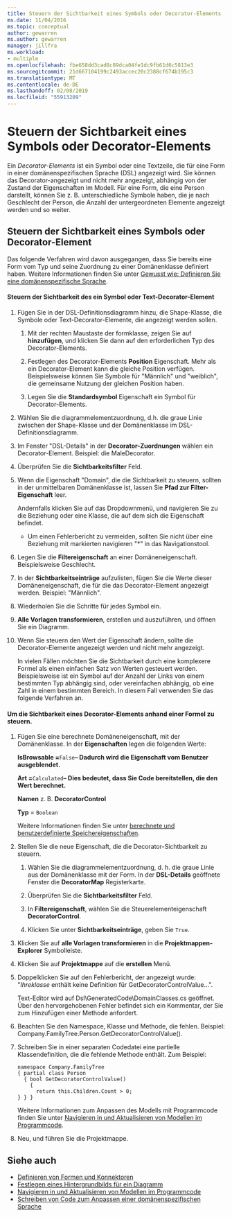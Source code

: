 ```yaml
---
title: Steuern der Sichtbarkeit eines Symbols oder Decorator-Elements
ms.date: 11/04/2016
ms.topic: conceptual
author: gewarren
ms.author: gewarren
manager: jillfra
ms.workload:
- multiple
ms.openlocfilehash: fbe658dd3cad8c89dca04fe1dc9fb61d6c5813e3
ms.sourcegitcommit: 21d667104199c2493accec20c2388cf674b195c3
ms.translationtype: MT
ms.contentlocale: de-DE
ms.lasthandoff: 02/08/2019
ms.locfileid: "55913209"
---
```

# <a name="controlling-the-visibility-of-an-icon-or-decorator"></a>Steuern der Sichtbarkeit eines Symbols oder Decorator-Elements
Ein *Decorator-Elements* ist ein Symbol oder eine Textzeile, die für eine Form in einer domänenspezifischen Sprache (DSL) angezeigt wird. Sie können das Decorator-angezeigt und nicht mehr angezeigt, abhängig von der Zustand der Eigenschaften im Modell. Für eine Form, die eine Person darstellt, können Sie z. B. unterschiedliche Symbole haben, die je nach Geschlecht der Person, die Anzahl der untergeordneten Elemente angezeigt werden und so weiter.

## <a name="controlling-the-visibility-of-an-icon-or-decorator"></a>Steuern der Sichtbarkeit eines Symbols oder Decorator-Element
 Das folgende Verfahren wird davon ausgegangen, dass Sie bereits eine Form vom Typ und seine Zuordnung zu einer Domänenklasse definiert haben. Weitere Informationen finden Sie unter [Gewusst wie: Definieren Sie eine domänenspezifische Sprache](../modeling/how-to-define-a-domain-specific-language.md).

#### <a name="to-control-the-visibility-of-an-icon-or-text-decorator"></a>Steuern der Sichtbarkeit des ein Symbol oder Text-Decorator-Element

1. Fügen Sie in der DSL-Definitionsdiagramm hinzu, die Shape-Klasse, die Symbole oder Text-Decorator-Elemente, die angezeigt werden sollen.

   1.  Mit der rechten Maustaste der formklasse, zeigen Sie auf **hinzufügen**, und klicken Sie dann auf den erforderlichen Typ des Decorator-Elements.

   2.  Festlegen des Decorator-Elements **Position** Eigenschaft. Mehr als ein Decorator-Element kann die gleiche Position verfügen. Beispielsweise können Sie Symbole für "Männlich" und "weiblich", die gemeinsame Nutzung der gleichen Position haben.

   3.  Legen Sie die **Standardsymbol** Eigenschaft ein Symbol für Decorator-Elements.

2. Wählen Sie die diagrammelementzuordnung, d.h. die graue Linie zwischen der Shape-Klasse und der Domänenklasse im DSL-Definitionsdiagramm.

3. Im Fenster "DSL-Details" in der **Decorator-Zuordnungen** wählen ein Decorator-Element. Beispiel: die MaleDecorator.

4. Überprüfen Sie die **Sichtbarkeitsfilter** Feld.

5. Wenn die Eigenschaft "Domain", die die Sichtbarkeit zu steuern, sollten in der unmittelbaren Domänenklasse ist, lassen Sie **Pfad zur Filter-Eigenschaft** leer.

    Andernfalls klicken Sie auf das Dropdownmenü, und navigieren Sie zu die Beziehung oder eine Klasse, die auf dem sich die Eigenschaft befindet.

   -   Um einen Fehlerbericht zu vermeiden, sollten Sie nicht über eine Beziehung mit markierten navigieren "*" in das Navigationstool.

6. Legen Sie die **Filtereigenschaft** an einer Domäneneigenschaft. Beispielsweise Geschlecht.

7. In der **Sichtbarkeitseinträge** aufzulisten, fügen Sie die Werte dieser Domäneneigenschaft, die für die das Decorator-Element angezeigt werden. Beispiel: "Männlich".

8. Wiederholen Sie die Schritte für jedes Symbol ein.

9. **Alle Vorlagen transformieren**, erstellen und auszuführen, und öffnen Sie ein Diagramm.

10. Wenn Sie steuern den Wert der Eigenschaft ändern, sollte die Decorator-Elemente angezeigt werden und nicht mehr angezeigt.

    In vielen Fällen möchten Sie die Sichtbarkeit durch eine komplexere Formel als einen einfachen Satz von Werten gesteuert werden. Beispielsweise ist ein Symbol auf der Anzahl der Links von einem bestimmten Typ abhängig sind, oder vereinfachen abhängig, ob eine Zahl in einem bestimmten Bereich. In diesem Fall verwenden Sie das folgende Verfahren an.

#### <a name="to-control-the-visibility-of-a-decorator-based-on-a-formula"></a>Um die Sichtbarkeit eines Decorator-Elements anhand einer Formel zu steuern.

1.  Fügen Sie eine berechnete Domäneneigenschaft, mit der Domänenklasse. In der **Eigenschaften** legen die folgenden Werte:

     **IsBrowsable =**`False`**– Dadurch wird die Eigenschaft vom Benutzer ausgeblendet.**

     **Art =**`Calculated`**– Dies bedeutet, dass Sie Code bereitstellen, die den Wert berechnet.**

     **Namen** z. B. **DecoratorControl**

     **Typ** = `Boolean`

     Weitere Informationen finden Sie unter [berechnete und benutzerdefinierte Speichereigenschaften](../modeling/calculated-and-custom-storage-properties.md).

2.  Stellen Sie die neue Eigenschaft, die die Decorator-Sichtbarkeit zu steuern.

    1.  Wählen Sie die diagrammelementzuordnung, d. h. die graue Linie aus der Domänenklasse mit der Form. In der **DSL-Details** geöffnete Fenster die **DecoratorMap** Registerkarte.

    2.  Überprüfen Sie die **Sichtbarkeitsfilter** Feld.

    3.  In **Filtereigenschaft**, wählen Sie die Steuerelementeigenschaft **DecoratorControl**.

    4.  Klicken Sie unter **Sichtbarkeitseinträge**, geben Sie `True`.

3.  Klicken Sie auf **alle Vorlagen transformieren** in die **Projektmappen-Explorer** Symbolleiste.

4.  Klicken Sie auf **Projektmappe** auf die **erstellen** Menü.

5.  Doppelklicken Sie auf den Fehlerbericht, der angezeigt wurde: "*Ihreklasse* enthält keine Definition für GetDecoratorControlValue...".

     Text-Editor wird auf Dsl\GeneratedCode\DomainClasses.cs geöffnet. Über den hervorgehobenen Fehler befindet sich ein Kommentar, der Sie zum Hinzufügen einer Methode anfordert.

6.  Beachten Sie den Namespace, Klasse und Methode, die fehlen.  Beispiel: Company.FamilyTree.Person.GetDecoratorControlValue().

7.  Schreiben Sie in einer separaten Codedatei eine partielle Klassendefinition, die die fehlende Methode enthält. Zum Beispiel:

    ```
    namespace Company.FamilyTree
    { partial class Person
      { bool GetDecoratorControlValue()
        {
          return this.Children.Count > 0;
    } } }
    ```

     Weitere Informationen zum Anpassen des Modells mit Programmcode finden Sie unter [Navigieren in und Aktualisieren von Modellen im Programmcode](../modeling/navigating-and-updating-a-model-in-program-code.md).

8.  Neu, und führen Sie die Projektmappe.

## <a name="see-also"></a>Siehe auch

- [Definieren von Formen und Konnektoren](../modeling/defining-shapes-and-connectors.md)
- [Festlegen eines Hintergrundbilds für ein Diagramm](../modeling/setting-a-background-image-on-a-diagram.md)
- [Navigieren in und Aktualisieren von Modellen im Programmcode](../modeling/navigating-and-updating-a-model-in-program-code.md)
- [Schreiben von Code zum Anpassen einer domänenspezifischen Sprache](../modeling/writing-code-to-customise-a-domain-specific-language.md)